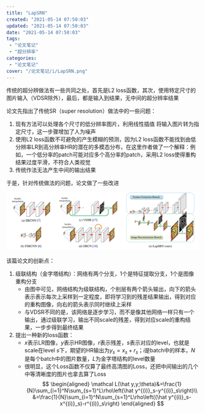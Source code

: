 ```yaml
---
title: "LapSRN"
created: "2021-05-14 07:50:03"
updated: "2021-05-14 07:50:03"
date: "2021-05-14 07:50:03"
tags: 
 - "论文笔记"
 - "超分辨率"
categories: 
 - "论文笔记"
cover: "/论文笔记/i/LapSRN.png"
---
```


传统的超分辨做法有一些共同之处，首先是L2 loss函数，其次，使用特定尺寸的图片输入（VDSR除外），最后，都是输入到结果，无中间的超分辨率结果

论文先指出了传统SR（super resolution）做法中的一些问题：

1. 现有方法可以处理各个尺寸的低分辨率图片，利用线性插值 将输入图片转为指定尺寸，这一步骤增加了人为噪声
2. 使用L2 loss函数不可避免的产生模糊的预测，因为L2 loss函数不能找到由低分辨率LR到高分辨率HR的潜在的多模态分布，在这里作者做了一个解释：例如，一个低分率的patch可能对应多个高分率的patch，采用L2 loss使得重构结果过度平滑，不符合人类视觉
3. 传统作法无法产生中间的输出结果

于是，针对传统做法的问题，论文做了一些改进

![](i/LapSRN.png)

该篇论文的创新点：

1. 级联结构（金字塔结构）：网络有两个分支，1个是特征提取分支，1个是图像重构分支
   * 由图中可见，网络结构为级联结构，个别层有两个箭头输出，向下的箭头表示表示每次上采样到一定程度，即将学习到的残差结果输出，得到对应的重构图像，向右的箭头表示同时继续上采样
   * 与VDSR不同的是，该网络是逐步学习，而不是像其他网络一样只有一个输出，通过级联学习，输出不同scale的残差，得到对应scale的重构结果，一步步得到最终结果
2. 提出一种新的loss函数：
   * $x$表示LR图像，$y$表示HR图像，$r$表示残差，$s$表示对应的level，也就是scale在level $s$下，期望的HR输出为$y_s=x_s+r_s$；$i$是batch中的样本，$N$是每个batch中的图片数量，$L$为金字塔结构的level数量
   * 很明显，这个Loss函数不仅算了最终高清图的Loss，还把中间输出的几个中等清晰度的图片也拿去算了Loss
$$
\begin{aligned}
\mathcal L(\hat y,y;\theta)&=\frac{1}{N}\sum_{i=1}^N\sum_{s=1}^L\rho\left(\hat y^{(i)}_s-y^{(i)}_s\right)\\
&=\frac{1}{N}\sum_{i=1}^N\sum_{s=1}^L\rho\left((\hat y^{(i)}_s-x^{(i)}_s)-r^{(i)}_s\right)
\end{aligned}
$$